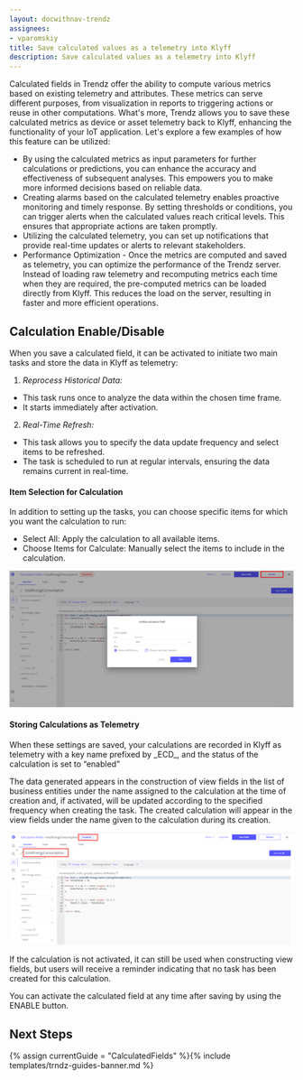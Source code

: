 ```yaml
---
layout: docwithnav-trendz
assignees:
- vparomskiy
title: Save calculated values as a telemetry into Klyff
description: Save calculated values as a telemetry into Klyff
---
```


Calculated fields in Trendz offer the ability to compute various metrics based on existing telemetry and attributes.
These metrics can serve different purposes, from visualization in reports to triggering actions or reuse in other computations.
What's more, Trendz allows you to save these calculated metrics as device or asset telemetry back to Klyff, enhancing the functionality of your IoT application.
Let's explore a few examples of how this feature can be utilized:

* By using the calculated metrics as input parameters for further calculations or predictions, you can enhance the accuracy and effectiveness of subsequent analyses.
  This empowers you to make more informed decisions based on reliable data.
* Creating alarms based on the calculated telemetry enables proactive monitoring and timely response.
  By setting thresholds or conditions, you can trigger alerts when the calculated values reach critical levels. This ensures that appropriate actions are taken promptly.
* Utilizing the calculated telemetry, you can set up notifications that provide real-time updates or alerts to relevant stakeholders.
* Performance Optimization - Once the metrics are computed and saved as telemetry, you can optimize the performance of the Trendz server.
  Instead of loading raw telemetry and recomputing metrics each time when they are required, the pre-computed metrics can be loaded directly from Klyff.
  This reduces the load on the server, resulting in faster and more efficient operations.

## Calculation Enable/Disable

When you save a calculated field, it can be activated to initiate two main tasks and store the data in Klyff as telemetry:
1. *Reprocess Historical Data:*
* This task runs once to analyze the data within the chosen time frame.
* It starts immediately after activation.
2. *Real-Time Refresh:*
* This task allows you to specify the data update frequency and select items to be refreshed.
* The task is scheduled to run at regular intervals, ensuring the data remains current in real-time.

#### Item Selection for Calculation

In addition to setting up the tasks, you can choose specific items for which you want the calculation to run:
* Select All: Apply the calculation to all available items.
* Choose Items for Calculate: Manually select the items to include in the calculation.

![image](/images/trendz/enable-button.png)


#### Storing Calculations as Telemetry

When these settings are saved, your calculations are recorded in Klyff as telemetry with a key name prefixed by \_ECD_, and the status of the calculation is set to “enabled”

The data generated appears in the construction of view fields in the list of business entities under the name assigned to the calculation at the time of creation and,
if activated, will be updated according to the specified frequency when creating the task. The created calculation will appear in the view fields under the name given to the calculation during its creation.

![image](/images/trendz/name-calculation-field.png)

If the calculation is not activated, it can still be used when constructing view fields, but users will receive a reminder indicating that no task has been created for this calculation.

You can activate the calculated field at any time after saving by using the ENABLE button.



## Next Steps

{% assign currentGuide = "CalculatedFields" %}{% include templates/trndz-guides-banner.md %}
